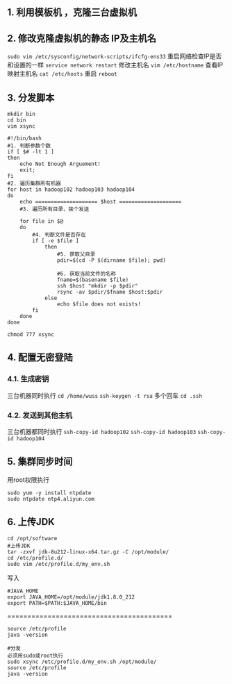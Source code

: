 ## 1. 利用模板机 ，克隆三台虚拟机
## 2. 修改克隆虚拟机的静态 IP及主机名
`sudo vim /etc/sysconfig/network-scripts/ifcfg-ens33`
重启网络检查IP是否和设置的一样
`service network restart`
修改主机名
`vim /etc/hostname`
查看IP映射主机名
`cat /etc/hosts`
重启
`reboot`
## 3. 分发脚本
```shell
mkdir bin
cd bin
vim xsync

#!/bin/bash 
#1. 判断参数个数 
if [ $# -lt 1 ] 
then 
	echo Not Enough Arguement! 
	exit; 
fi
#2. 遍历集群所有机器 
for host in hadoop102 hadoop103 hadoop104 
do 
	echo ==================== $host ==================== 
	#3. 遍历所有目录，挨个发送 
	
	for file in $@ 
	do 
		#4. 判断文件是否存在 
		if [ -e $file ] 
			then 
				#5. 获取父目录 
				pdir=$(cd -P $(dirname $file); pwd)
				
				#6. 获取当前文件的名称 
				fname=$(basename $file) 
				ssh $host "mkdir -p $pdir" 
				rsync -av $pdir/$fname $host:$pdir 
			else 
				echo $file does not exists! 
		fi 
	done 
done
```
`chmod 777 xsync`
## 4. 配置无密登陆
### 4.1. 生成密钥
三台机器同时执行
`cd /home/wuss`
`ssh-keygen -t rsa`
多个回车
`cd .ssh`
### 4.2. 发送到其他主机
三台机器都同时执行
`ssh-copy-id hadoop102`
`ssh-copy-id hadoop103`
`ssh-copy-id hadoop104`
## 5. 集群同步时间
用root权限执行  
```shell
sudo yum -y install ntpdate
sudo ntpdate ntp4.aliyun.com
```
## 6. 上传JDK
```shell
cd /opt/software
#上传JDK
tar -zxvf jdk-8u212-linux-x64.tar.gz -C /opt/module/
cd /etc/profile.d/
sudo vim /etc/profile.d/my_env.sh
```
写入
```
#JAVA_HOME 
export JAVA_HOME=/opt/module/jdk1.8.0_212 
export PATH=$PATH:$JAVA_HOME/bin 
```
=========================================
```shell
source /etc/profile
java -version

#分发
必须用sudo或root执行
sudo xsync /etc/profile.d/my_env.sh /opt/module/
source /etc/profile
java -version
```